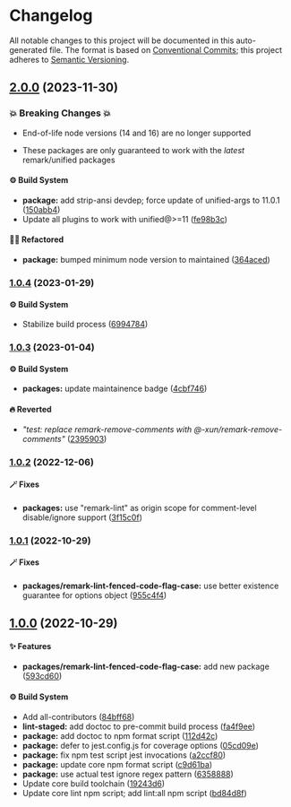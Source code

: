 # Changelog

All notable changes to this project will be documented in this auto-generated
file. The format is based on [Conventional Commits][1]; this project adheres to
[Semantic Versioning][2].

## [2.0.0][3] (2023-11-30)

### 💥 Breaking Changes 💥

- End-of-life node versions (14 and 16) are no longer supported

- These packages are only guaranteed to work with the _latest_ remark/unified
  packages

#### ⚙️ Build System

- **package:** add strip-ansi devdep; force update of unified-args to 11.0.1
  ([150abb4][4])
- Update all plugins to work with unified@>=11 ([fe98b3c][5])

#### 🧙🏿 Refactored

- **package:** bumped minimum node version to maintained ([364aced][6])

### [1.0.4][7] (2023-01-29)

#### ⚙️ Build System

- Stabilize build process ([6994784][8])

### [1.0.3][9] (2023-01-04)

#### ⚙️ Build System

- **packages:** update maintainence badge ([4cbf746][10])

#### 🔥 Reverted

- _"test: replace remark-remove-comments with
  @-xun/remark-remove-comments"_ ([2395903][11])

### [1.0.2][12] (2022-12-06)

#### 🪄 Fixes

- **packages:** use "remark-lint" as origin scope for comment-level
  disable/ignore support ([3f15c0f][13])

### [1.0.1][14] (2022-10-29)

#### 🪄 Fixes

- **packages/remark-lint-fenced-code-flag-case:** use better existence guarantee
  for options object ([955c4f4][15])

## [1.0.0][16] (2022-10-29)

#### ✨ Features

- **packages/remark-lint-fenced-code-flag-case:** add new package
  ([593cd60][17])

#### ⚙️ Build System

- Add all-contributors ([84bff68][18])
- **lint-staged:** add doctoc to pre-commit build process ([fa4f9ee][19])
- **package:** add doctoc to npm format script ([112d42c][20])
- **package:** defer to jest.config.js for coverage options ([05cd09e][21])
- **package:** fix npm test script jest invocations ([a2ccf80][22])
- **package:** update core npm format script ([c9d61ba][23])
- **package:** use actual test ignore regex pattern ([6358888][24])
- Update core build toolchain ([19243d6][25])
- Update core lint npm script; add lint:all npm script ([bd84d8f][26])

[1]: https://conventionalcommits.org
[2]: https://semver.org
[3]:
  https://github.com/Xunnamius/unified-utils/compare/remark-lint-fenced-code-flag-case@1.0.4...remark-lint-fenced-code-flag-case@2.0.0
[4]:
  https://github.com/Xunnamius/unified-utils/commit/150abb424fd30e84336ddf8b1f443d75a04c30a1
[5]:
  https://github.com/Xunnamius/unified-utils/commit/fe98b3c7f06f4356bed713d2edb7d6f7f749617b
[6]:
  https://github.com/Xunnamius/unified-utils/commit/364aced3f0c8d4e56df8cde24419d13f568cb68f
[7]:
  https://github.com/Xunnamius/unified-utils/compare/remark-lint-fenced-code-flag-case@1.0.3...remark-lint-fenced-code-flag-case@1.0.4
[8]:
  https://github.com/Xunnamius/unified-utils/commit/69947844f42e618f336aeeb9af1d6c9f4ee1e82b
[9]:
  https://github.com/Xunnamius/unified-utils/compare/remark-lint-fenced-code-flag-case@1.0.2...remark-lint-fenced-code-flag-case@1.0.3
[10]:
  https://github.com/Xunnamius/unified-utils/commit/4cbf746b78c3bb369c3b27228ec582c3a3e47c54
[11]:
  https://github.com/Xunnamius/unified-utils/commit/23959035752e76f19ec4440cd762b4594fdb93bf
[12]:
  https://github.com/Xunnamius/unified-utils/compare/remark-lint-fenced-code-flag-case@1.0.1...remark-lint-fenced-code-flag-case@1.0.2
[13]:
  https://github.com/Xunnamius/unified-utils/commit/3f15c0fb647157848e323f66cd56eaf74e590141
[14]:
  https://github.com/Xunnamius/unified-utils/compare/remark-lint-fenced-code-flag-case@1.0.0...remark-lint-fenced-code-flag-case@1.0.1
[15]:
  https://github.com/Xunnamius/unified-utils/commit/955c4f498096c3c3e02cce788a0387ae1a85613f
[16]:
  https://github.com/Xunnamius/unified-utils/compare/05cd09e0cf13f18fa56f6156516bcf546b1238e6...remark-lint-fenced-code-flag-case@1.0.0
[17]:
  https://github.com/Xunnamius/unified-utils/commit/593cd60c080725ec30073ab03fed26791c787f79
[18]:
  https://github.com/Xunnamius/unified-utils/commit/84bff68339c7a742c104c0f2545fe62b28c8b473
[19]:
  https://github.com/Xunnamius/unified-utils/commit/fa4f9ee3f9cd922875cf077f6d8b74105f0ba55e
[20]:
  https://github.com/Xunnamius/unified-utils/commit/112d42c6999f758ff618f4e116eb7cf38c09f77c
[21]:
  https://github.com/Xunnamius/unified-utils/commit/05cd09e0cf13f18fa56f6156516bcf546b1238e6
[22]:
  https://github.com/Xunnamius/unified-utils/commit/a2ccf801276c84e54d3fc1afaad574f78408d86f
[23]:
  https://github.com/Xunnamius/unified-utils/commit/c9d61bacbd52bc76b05abd3426474bf0176c3cd9
[24]:
  https://github.com/Xunnamius/unified-utils/commit/63588887a7377f3ee7488b19c87f1f2bf1faa811
[25]:
  https://github.com/Xunnamius/unified-utils/commit/19243d623ba14cfd629c5e4632e6a75de508592b
[26]:
  https://github.com/Xunnamius/unified-utils/commit/bd84d8fc1fb5c4d1828a16a47214a6730f34899a
